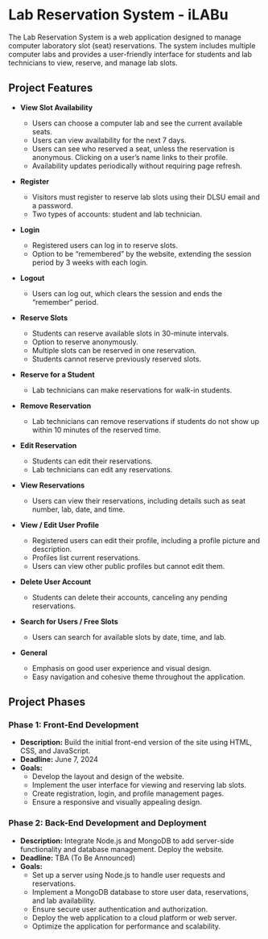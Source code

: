 # Lab Reservation System - iLABu

The Lab Reservation System is a web application designed to manage computer laboratory slot (seat) reservations. The system includes multiple computer labs and provides a user-friendly interface for students and lab technicians to view, reserve, and manage lab slots.

## Project Features

- **View Slot Availability**
  - Users can choose a computer lab and see the current available seats.
  - Users can view availability for the next 7 days.
  - Users can see who reserved a seat, unless the reservation is anonymous. Clicking on a user’s name links to their profile.
  - Availability updates periodically without requiring page refresh.

- **Register**
  - Visitors must register to reserve lab slots using their DLSU email and a password.
  - Two types of accounts: student and lab technician.

- **Login**
  - Registered users can log in to reserve slots.
  - Option to be “remembered” by the website, extending the session period by 3 weeks with each login.

- **Logout**
  - Users can log out, which clears the session and ends the “remember” period.

- **Reserve Slots**
  - Students can reserve available slots in 30-minute intervals.
  - Option to reserve anonymously.
  - Multiple slots can be reserved in one reservation.
  - Students cannot reserve previously reserved slots.

- **Reserve for a Student**
  - Lab technicians can make reservations for walk-in students.

- **Remove Reservation**
  - Lab technicians can remove reservations if students do not show up within 10 minutes of the reserved time.

- **Edit Reservation**
  - Students can edit their reservations.
  - Lab technicians can edit any reservations.

- **View Reservations**
  - Users can view their reservations, including details such as seat number, lab, date, and time.

- **View / Edit User Profile**
  - Registered users can edit their profile, including a profile picture and description.
  - Profiles list current reservations.
  - Users can view other public profiles but cannot edit them.

- **Delete User Account**
  - Students can delete their accounts, canceling any pending reservations.

- **Search for Users / Free Slots**
  - Users can search for available slots by date, time, and lab.

- **General**
  - Emphasis on good user experience and visual design.
  - Easy navigation and cohesive theme throughout the application.

## Project Phases

### Phase 1: Front-End Development
- **Description:** Build the initial front-end version of the site using HTML, CSS, and JavaScript.
- **Deadline:** June 7, 2024
- **Goals:**
  - Develop the layout and design of the website.
  - Implement the user interface for viewing and reserving lab slots.
  - Create registration, login, and profile management pages.
  - Ensure a responsive and visually appealing design.

### Phase 2: Back-End Development and Deployment
- **Description:** Integrate Node.js and MongoDB to add server-side functionality and database management. Deploy the website.
- **Deadline:** TBA (To Be Announced)
- **Goals:**
  - Set up a server using Node.js to handle user requests and reservations.
  - Implement a MongoDB database to store user data, reservations, and lab availability.
  - Ensure secure user authentication and authorization.
  - Deploy the web application to a cloud platform or web server.
  - Optimize the application for performance and scalability.
